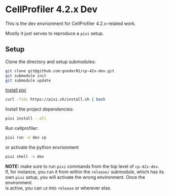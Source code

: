 # CellProfiler 4.2.x Dev

This is the dev envrionment for CellProfiler 4.2.x-related work.

Mostly it just serves to reproduce a `pixi` setup.

## Setup

Clone the directory and setup submodules:

```bash
git clone git@github.com:gnodar01/cp-42x-dev.git
git submodule init
git submodule update
```

[Install pixi](https://pixi.sh/latest/#__tabbed_1_1)

```bash
curl -fsSL https://pixi.sh/install.sh | bash
```

Install the project dependencies:

```bash
pixi install --all
```

Run cellprofiler:

```bash
pixi run -e dev cp
```

or activate the python envrionment

```bash
pixi shell -e dev
```

**NOTE:** make sure to run `pixi` commands from the top level of `cp-42x-dev`.\
If, for instance, you run it from within the `release/` submodule, which has its\
own `pixi` setup, you will activate the wrong environment. Once the environment\
is active, you can `cd` into `release` or wherever else.

